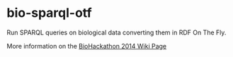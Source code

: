 bio-sparql-otf
==============

Run SPARQL queries on biological data converting them in RDF On The Fly.

More information on the [BioHackathon 2014 Wiki Page](https://github.com/dbcls/bh14/wiki/On-The-Fly-RDF-converter)
